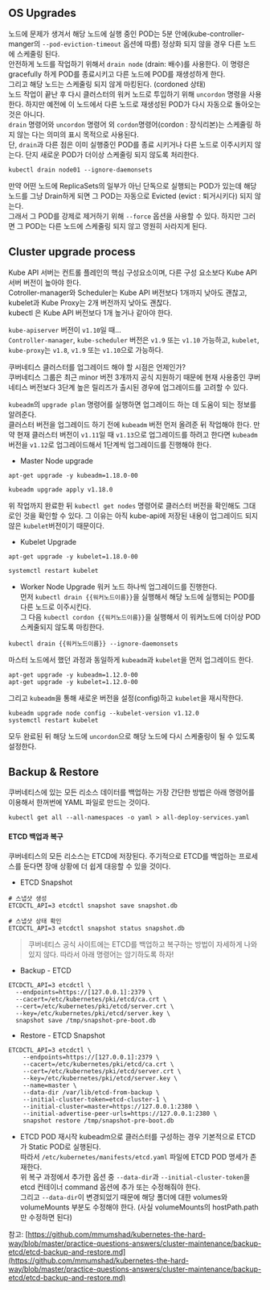 ## OS Upgrades
노드에 문제가 생겨서 해당 노드에 실행 중인 POD는 5분 안에(kube-controller-manger의 `--pod-eviction-timeout` 옵션에 따름) 정상화 되지 않을 경우 다른 노드에 스케줄링 된다.  
안전하게 노드를 작업하기 위해서 `drain node` (drain: 배수)를 사용한다. 이 명령은 gracefully 하게 POD를 종료시키고 다른 노드에 POD를 재생성하게 한다.  
그리고 해당 노드는 스케줄링 되지 않게 마킹된다.  (cordoned 상태)  
노드 작업이 끝난 후 다시 클러스터의 워커 노드로 투입하기 위해 `uncordon` 명령을 사용한다. 하지만 예전에 이 노드에서 다른 노드로 재생성된 POD가 다시 자동으로 돌아오는 것은 아니다.   
`drain` 명령어와 `uncordon` 명령어 외 `cordon`명령어(cordon : 장식리본)는 스케줄링 하지 않는 다는 의미의 표시 목적으로 사용된다.   
단, `drain`과 다른 점은 이미 실행중인 POD를 종료 시키거나 다른 노드로 이주시키지 않는다. 단지 새로운 POD가 더이상 스케줄링 되지 않도록 처리한다.   

```shell
kubectl drain node01 --ignore-daemonsets
```

만약 어떤 노드에 ReplicaSets의 일부가 아닌 단독으로 실행되는 POD가 있는데 해당 노드를 그냥 Drain하게 되면 그 POD는 자동으로 Evicted (evict : 퇴거시키다) 되지 않는다.  
그래서 그 POD를 강제로 제거하기 위해 `--force` 옵션을 사용할 수 있다. 하지만 그러면 그 POD는 다른 노드에 스케줄링 되지 않고 영원히 사라지게 된다.  

## Cluster upgrade process
Kube API 서버는 컨트롤 플레인의 핵심 구성요소이며, 다른 구성 요소보다 Kube API 서버 버전이 높아야 한다.  
Cotroller-manager와 Scheduler는 Kube API 버전보다 1개까지 낮아도 괜찮고, kubelet과 Kube Proxy는 2개 버전까지 낮아도 괜찮다.  
kubectl 은 Kube API 버전보다 1개 높거나 같아야 한다.   

`kube-apiserver` 버전이 `v1.10`일 때...  
`Controller-manager`, `kube-scheduler` 버전은 `v1.9` 또는 `v1.10` 가능하고, `kubelet`, `kube-proxy`는 `v1.8`, `v1.9` 또는 `v1.10`으로 가능하다. 

쿠버네티스 클러스터를 업그레이드 해야 할 시점은 언제인가?   
쿠버네티스 그룹은 최근 minor 버전 3개까지 공식 지원하기 때문에 현재 사용중인 쿠버네티스 버전보다 3단계 높은 릴리즈가 출시된 경우에 업그레이드를 고려할 수 있다.   

`kubeadm`의 `upgrade plan` 명령어를 실행하면 업그레이드 하는 데 도움이 되는 정보를 알려준다.   
클러스터 버전을 업그레이드 하기 전에 `kubeadm` 버전 먼저 올려준 뒤 작업해야 한다. 만약 현재 클러스터 버전이 `v1.11`일 때 `v1.13`으로 업그레이드를 하려고 한다면 `kubeadm`버전을 `v1.12`로 업그레이드해서 1단계씩 업그레이드를 진행해야 한다.   

- Master Node upgrade
```shell
apt-get upgrade -y kubeadm=1.18.0-00
```

```shell
kubeadm upgrade apply v1.18.0
```

위 작업까지 완료한 뒤 `kubectl get nodes` 명령어로 클러스터 버전을 확인해도 그대로인 것을 확인할 수 있다. 그 이유는 아직 kube-api에 저장된 내용이 업그레이드 되지 않은 `kubelet`버전이기 때문이다.  

- Kubelet Upgrade
```shell
apt-get upgrade -y kubelet=1.18.0-00
```

```shell
systemctl restart kubelet
```

- Worker Node Upgrade
워커 노드 하나씩 업그레이드를 진행한다.   
먼저 `kubectl drain {{워커노드이름}}`을 실행해서 해당 노드에 실행되는 POD를 다른 노드로 이주시킨다.   
그 다음 `kubectl cordon {{워커노드이름}}`을 실행해서 이 워커노드에 더이상 POD 스케줄되지 않도록 마킹한다.  

```shell
kubectl drain {{워커노드이름}} --ignore-daemonsets
```

마스터 노드에서 했던 과정과 동일하게 `kubeadm`과 `kubelet`을 먼저 업그레이드 한다.   
```shell
apt-get upgrade -y kubeadm=1.12.0-00
apt-get upgrade -y kubelet=1.12.0-00
```

그리고 `kubeadm`을 통해 새로운 버전을 설정(config)하고 `kubelet`을 재시작한다.   
```shell
kubeadm upgrade node config --kubelet-version v1.12.0
systemctl restart kubelet
```

모두 완료된 뒤 해당 노드에 `uncordon`으로 해당 노드에 다시 스케줄링이 될 수 있도록 설정한다. 


## Backup & Restore
쿠버네티스에 있는 모든 리소스 데이터를 백업하는 가장 간단한 방법은 아래 명령어를 이용해서 한꺼번에 YAML 파일로 만드는 것이다.  
```shell
kubectl get all --all-namespaces -o yaml > all-deploy-services.yaml
```

#### ETCD 백업과 복구
쿠버네티스의 모든 리소스는 ETCD에 저장된다. 주기적으로 ETCD를 백업하는 프로세스를 둔다면 장애 상황에 더 쉽게 대응할 수 있을 것이다.  

- ETCD Snapshot
```shell
# 스냅샷 생성 
ETCDCTL_API=3 etcdctl snapshot save snapshot.db

# 스냅샷 상태 확인
ETCDCTL_API=3 etcdctl snapshot status snapshot.db
```

> 쿠버네티스 공식 사이트에는 ETCD를 백업하고 복구하는 방법이 자세하게 나와있지 않다. 따라서 아래 명령어는 암기하도록 하자!

- Backup - ETCD
```shell
ETCDCTL_API=3 etcdctl \
  --endpoints=https://[127.0.0.1]:2379 \
  --cacert=/etc/kubernetes/pki/etcd/ca.crt \
  --cert=/etc/kubernetes/pki/etcd/server.crt \
  --key=/etc/kubernetes/pki/etcd/server.key \
  snapshot save /tmp/snapshot-pre-boot.db
```

- Restore - ETCD Snapshot
```shell
ETCDCTL_API=3 etcdctl \
    --endpoints=https://[127.0.0.1]:2379 \
    --cacert=/etc/kubernetes/pki/etcd/ca.crt \
    --cert=/etc/kubernetes/pki/etcd/server.crt \
    --key=/etc/kubernetes/pki/etcd/server.key \
    --name=master \
    --data-dir /var/lib/etcd-from-backup \
    --initial-cluster-token=etcd-cluster-1 \
    --initial-cluster=master=https://127.0.0.1:2380 \
    --initial-advertise-peer-urls=https://127.0.0.1:2380 \
    snapshot restore /tmp/snapshot-pre-boot.db
```

- ETCD POD 재시작
kubeadm으로 클러스터를 구성하는 경우 기본적으로 ETCD가 Static POD로 실행된다.  
따라서 `/etc/kubernetes/manifests/etcd.yaml` 파일에 ETCD POD 명세가 존재한다.  
위 복구 과정에서 추가한 옵션 중 `--data-dir`과 `--initial-cluster-token`을 etcd 컨테이너 command 옵션에 추가 또는 수정해줘야 한다.  
그리고 `--data-dir`이 변경되었기 때문에 해당 폴더에 대한 volumes와 volumeMounts 부분도 수정해야 한다.  (사실 volumeMounts의 hostPath.path만 수정하면 된다)  

참고: [https://github.com/mmumshad/kubernetes-the-hard-way/blob/master/practice-questions-answers/cluster-maintenance/backup-etcd/etcd-backup-and-restore.md](https://github.com/mmumshad/kubernetes-the-hard-way/blob/master/practice-questions-answers/cluster-maintenance/backup-etcd/etcd-backup-and-restore.md)


